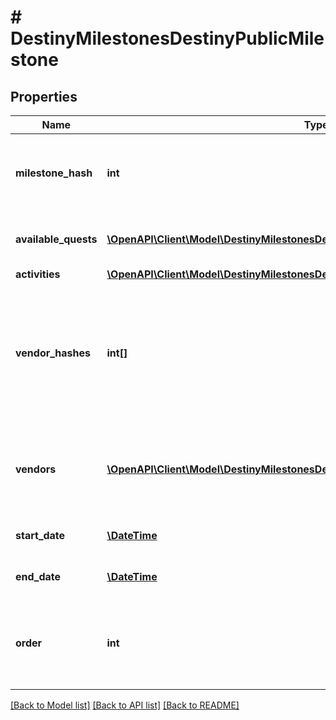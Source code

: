 # # DestinyMilestonesDestinyPublicMilestone

## Properties

Name | Type | Description | Notes
------------ | ------------- | ------------- | -------------
**milestone_hash** | **int** | The hash identifier for the milestone. Use it to look up the DestinyMilestoneDefinition for static data about the Milestone. | [optional]
**available_quests** | [**\OpenAPI\Client\Model\DestinyMilestonesDestinyPublicMilestoneQuest[]**](DestinyMilestonesDestinyPublicMilestoneQuest.md) | A milestone not need have even a single quest, but if there are active quests they will be returned here. | [optional]
**activities** | [**\OpenAPI\Client\Model\DestinyMilestonesDestinyPublicMilestoneChallengeActivity[]**](DestinyMilestonesDestinyPublicMilestoneChallengeActivity.md) |  | [optional]
**vendor_hashes** | **int[]** | Sometimes milestones - or activities active in milestones - will have relevant vendors. These are the vendors that are currently relevant.  Deprecated, already, for the sake of the new \&quot;vendors\&quot; property that has more data. What was I thinking. | [optional]
**vendors** | [**\OpenAPI\Client\Model\DestinyMilestonesDestinyPublicMilestoneVendor[]**](DestinyMilestonesDestinyPublicMilestoneVendor.md) | This is why we can&#39;t have nice things. This is the ordered list of vendors to be shown that relate to this milestone, potentially along with other interesting data. | [optional]
**start_date** | [**\DateTime**](\DateTime.md) | If known, this is the date when the Milestone started/became active. | [optional]
**end_date** | [**\DateTime**](\DateTime.md) | If known, this is the date when the Milestone will expire/recycle/end. | [optional]
**order** | **int** | Used for ordering milestones in a display to match how we order them in BNet. May pull from static data, or possibly in the future from dynamic information. | [optional]

[[Back to Model list]](../../README.md#models) [[Back to API list]](../../README.md#endpoints) [[Back to README]](../../README.md)
